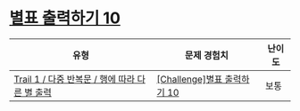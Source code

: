 # [별표 출력하기 10](https://www.codetree.ai/trails/complete/curated-cards/challenge-print-star-10)

|유형|문제 경험치|난이도|
|---|---|---|
|[Trail 1 / 다중 반복문 / 행에 따라 다른 별 출력](https://www.codetree.ai/trail-info/novice-low/)|[[Challenge]별표 출력하기 10](https://www.codetree.ai/trails/complete/curated-cards/challenge-print-star-10/)|보통|

